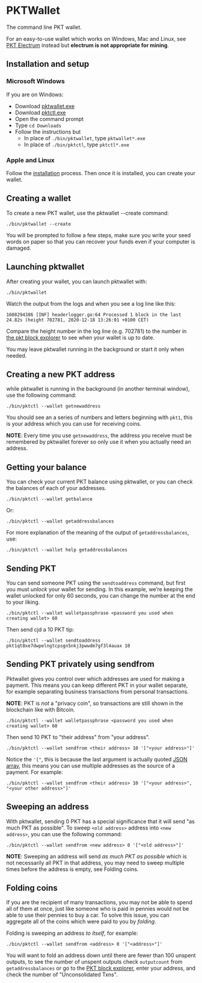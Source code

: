 # PKTWallet

The command line PKT wallet.

For an easy-to-use wallet which works on Windows, Mac and Linux, see [PKT Electrum](../electrum) instead
but **electrum is not appropriate for mining**.

## Installation and setup
### Microsoft Windows
If you are on Windows:
* Download [pktwallet.exe](https://drive.google.com/file/d/1jNxiS5opwEZ28MbVWhMX8a_K3MAHuvOS/view?usp=sharing)
* Download [pktctl.exe](https://drive.google.com/file/d/1ixKkHavB8C9Ny8JxJwwT8nIfJ4t9dI__/view?usp=sharing)
* Open the command prompt
* Type `cd Downloads`
* Follow the instructions but
  * In place of `./bin/pktwallet`, type `pktwallet*.exe`
  * In place of `./bin/pktctl`, type `pktctl*.exe`

### Apple and Linux
Follow the [installation](#installation) process. Then once it is installed, you can create your wallet.

## Creating a wallet
To create a new PKT wallet, use the pktwallet --create command:

    ./bin/pktwallet --create

You will be prompted to follow a few steps, make sure you write your seed words on paper so that you can
recover your funds even if your computer is damaged.

## Launching pktwallet
After creating your wallet, you can launch pktwallet with:

    ./bin/pktwallet

Watch the output from the logs and when you see a log line like this:

    1608294386 [INF] headerlogger.go:64 Processed 1 block in the last 24.82s (height 702781, 2020-12-18 13:26:01 +0100 CET)

Compare the height number in the log line (e.g. 702781) to the number in
[the pkt block explorer](https://explorer.pkt.cash) to see when your wallet is up to date.

You may leave pktwallet running in the background or start it only when needed.

## Creating a new PKT address
while pktwallet is running in the background (in another terminal window), use the following command:

    ./bin/pktctl --wallet getnewaddress

You should see an a series of numbers and letters beginning with `pkt1`, this is your address which you
can use for receiving coins.

**NOTE**: Every time you use `getnewaddress`, the address you receive must be remembered by pktwallet
forever so only use it when you actually need an address.

## Getting your balance
You can check your current PKT balance using pktwallet, or you can check the balances of each of your
addresses.

    ./bin/pktctl --wallet getbalance

Or:

    ./bin/pktctl --wallet getaddressbalances

For more explanation of the meaning of the output of `getaddressbalances`, use:

    ./bin/pktctl --wallet help getaddressbalances

## Sending PKT
You can send someone PKT using the `sendtoaddress` command, but first you must *unlock* your
wallet for sending. In this example, we’re keeping the wallet unlocked for only 60 seconds, you can
change the number at the end to your liking.

    ./bin/pktctl --wallet walletpassphrase <password you used when creating wallet> 60

Then send cjd a 10 PKT tip:

    ./bin/pktctl --wallet sendtoaddress pkt1qt8xe7dwpelngtcpsgn5nkj3pwwdm7gf3l4auax 10

## Sending PKT privately using sendfrom
Pktwallet gives you control over which addresses are used for making a payment. This means you can
keep different PKT in your wallet separate, for example separating business transactions from personal
transactions.

**NOTE**: PKT is *not* a "privacy coin", so transactions are still shown in the blockchain
like with Bitcoin.

    ./bin/pktctl --wallet walletpassphrase <password you used when creating wallet> 60

Then send 10 PKT to "their address" from "your address".

    ./bin/pktctl --wallet sendfrom <their address> 10 '["<your address>"]'

Notice the `'["`, this is because the last argument is actually quoted
[JSON array](https://www.w3schools.com/js/js_json_arrays.asp), this means you can use multiple
addresses as the source of a payment. For example:

    ./bin/pktctl --wallet sendfrom <their address> 10 '["<your address>", "<your other address>"]'

## Sweeping an address
With pktwallet, sending 0 PKT has a special significance that it will send "as much PKT as possible".
To sweep `<old address>` address into `<new address>`, you can use the following command:

    ./bin/pktctl --wallet sendfrom <new address> 0 '["<old address>"]'

**NOTE**: Sweeping an address will send *as much PKT as possible* which is not necessarily all PKT
in that address, you may need to sweep multiple times before the address is empty, see Folding coins.

## Folding coins
If you are the recipient of many transactions, you may not be able to spend all of them at once, just
like someone who is paid in pennies would not be able to use their pennies to buy a car. To solve this
issue, you can aggregate all of the coins which were paid to you by *folding*.

Folding is sweeping an address *to itself*, for example:

    ./bin/pktctl --wallet sendfrom <address> 0 '["<address>"]'

You will want to fold an address down until there are fewer than 100 unspent outputs, to see the number
of unspent outputs check `outputcount` from `getaddressbalances` or go to the
[PKT block explorer](https://explorer.pkt.cash/), enter your address, and check the number of
"Unconsolidated Txns".